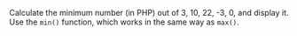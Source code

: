 
Calculate the minimum number (in PHP) out of 3, 10, 22, -3, 0, and display it. Use the `min()` function, which works in the same way as `max()`.
